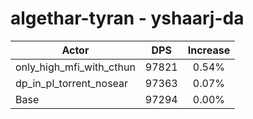 # algethar-tyran - yshaarj-da
| Actor | DPS | Increase |
|---|:---:|:---:|
|only_high_mfi_with_cthun|97821|0.54%|
|dp_in_pl_torrent_nosear|97363|0.07%|
|Base|97294|0.00%|
